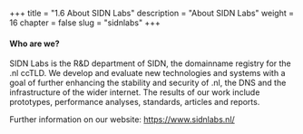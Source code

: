 +++
title = "1.6 About SIDN Labs"
description = "About SIDN Labs"
weight = 16
chapter = false
slug = "sidnlabs"
+++

#### Who are we?
SIDN Labs is the R&D department of SIDN, the domainname registry for the .nl ccTLD. We develop and evaluate new technologies and systems with a goal of further enhancing the stability and security of .nl, the DNS and the infrastructure of the wider internet. The results of our work include prototypes, performance analyses, standards, articles and reports. 

Further information on our website: https://www.sidnlabs.nl/


